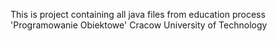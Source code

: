 This is project containing all java files from education process 'Programowanie Obiektowe'
Cracow University of Technology
